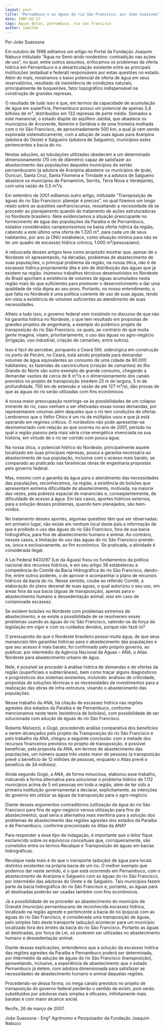 ```yaml
---
layout: post
title: "Pernambuco e as águas do rio São Francisco, por João Suassuna"
date: 2007-03-27
tags: Águas Belas, pernambuco, rio são francisco
author: jamildo
---
```

Por Jo&atilde;o Suassuna

Em outubro de 1998 editamos um artigo no Portal da Funda&ccedil;&atilde;o Joaquim Nabuco intitulado &ldquo;&Aacute;gua no Semi-&aacute;rido nordestino: contradi&ccedil;&atilde;o nas a&ccedil;&otilde;es de uso&rdquo;, no qual, entre outros assuntos, enfocamos os problemas da oferta h&iacute;drica em Pernambuco e a desarticula&ccedil;&atilde;o existente entre as principais institui&ccedil;&otilde;es (estadual e federal) respons&aacute;veis por estas quest&otilde;es no estado. Al&eacute;m do mais, mostramos o baixo potencial de oferta de &aacute;gua em seus reservat&oacute;rios, resultado da inexist&ecirc;ncia de condi&ccedil;&otilde;es naturais, principalmente de boqueir&otilde;es, fator topogr&aacute;fico indispens&aacute;vel na constru&ccedil;&atilde;o de grandes represas.

O resultado de tudo isso &eacute; que, em termos da capacidade de acumula&ccedil;&atilde;o de &aacute;gua em superf&iacute;cie, Pernambuco possui um potencial de apenas 3,4 bilh&otilde;es de m&sup3;, distribu&iacute;dos em 132 represas de porte m&eacute;dio. Somados a este manancial, o estado disp&otilde;e do aq&uuml;&iacute;fero Jatob&aacute;, que abastece os munic&iacute;pios de Arcoverde, Ibimirim e Sert&acirc;nia e de uma fronteira molhada com o rio S&atilde;o Francisco, de aproximadamente 500 km, a qual j&aacute; vem sendo explorada sistematicamente, com a adu&ccedil;&atilde;o de suas &aacute;guas para Araripina (adutora do Oeste) e Salgueiro (adutora de Salgueiro), munic&iacute;pios estes pertencentes a bacia do rio.

Nestas adu&ccedil;&otilde;es, as tubula&ccedil;&otilde;es utilizadas obedecem a um determinado dimensionamento (70 cm de di&acirc;metro) capaz de satisfazer ao abastecimento das popula&ccedil;&otilde;es daqueles munic&iacute;pios do sert&atilde;o pernambucano (a adutora de Araripina abastece os munic&iacute;pios de Ipubi, Ouricuri, Santa Cruz, Santa Filomena e Trindade e a adutora de Salgueiro abastece os munic&iacute;pios de Parnamirim, Serrita, Terra Nova e Verdejante), com uma vaz&atilde;o de 0,5 m&sup3;/s.

Em setembro de 2001 editamos outro artigo, intitulado &ldquo;Transposi&ccedil;&atilde;o de &aacute;guas do rio S&atilde;o Francisco: planejar &eacute; preciso&rdquo;, no qual fizemos um longo relato sobre as quest&otilde;es sanfranciscanas, ressaltando a necessidade de se proceder ao planejamento quando do tratamento de a&ccedil;&otilde;es estruturadoras no Nordeste brasileiro. Nele evidenciamos a situa&ccedil;&atilde;o preocupante no fornecimento de &aacute;gua das popula&ccedil;&otilde;es da Para&iacute;ba e de Pernambuco, estados considerados campeon&iacute;ssimos na baixa oferta h&iacute;drica da regi&atilde;o, cabendo a este &uacute;ltimo uma oferta de 1.320 m&sup3;, para cada um de seus habitantes, por ano (a ONU estabelece, como situa&ccedil;&atilde;o m&iacute;nima para n&atilde;o se ter um quadro de escassez h&iacute;drica cr&ocirc;nica, 1.000 m&sup3;/pessoa/ano).

A rebuscada desses artigos teve como prop&oacute;sito mostrar que, apesar de o Nordeste vir apresentando, h&aacute; d&eacute;cadas, problemas de abastecimento de suas popula&ccedil;&otilde;es, o principal problema da regi&atilde;o, na nossa &oacute;tica, n&atilde;o &eacute; de escassez h&iacute;drica propriamente dita e sim de distribui&ccedil;&atilde;o das &aacute;guas que j&aacute; existem na regi&atilde;o. In&uacute;meros trabalhos t&eacute;cnicos desenvolvidos no Nordeste do Brasil apontam a exist&ecirc;ncia de volumes de &aacute;guas acumulados nesta regi&atilde;o mais do que suficientes para promover o desenvolvimento e dar uma qualidade de vida digna ao seu povo. Portanto, no nosso entendimento, o que falta no Nordeste &eacute; uma pol&iacute;tica coerente de uso de suas &aacute;guas, tendo em vista a exist&ecirc;ncia de volumes suficientes ao atendimento de suas necessidades.

Alheio a tudo isso, o governo federal vem insistindo no discurso de que n&atilde;o h&aacute; garantia h&iacute;drica no Nordeste, o que tem resultado em propostas de grandes projetos de engenharia, a exemplo do pol&ecirc;mico projeto de transposi&ccedil;&atilde;o do rio S&atilde;o Francisco, os quais, ao contr&aacute;rio do que muita gente imagina, visam, prioritariamente, o uso das &aacute;guas no agro-neg&oacute;cio (irriga&ccedil;&atilde;o, uso industrial, cria&ccedil;&atilde;o de camar&otilde;es, entre outros).

Isso &eacute; f&aacute;cil de perceber, porquanto a Cear&aacute; Still, sider&uacute;rgica em constru&ccedil;&atilde;o no porto de Pec&eacute;m, no Cear&aacute;, est&aacute; sendo projetada para demandar volumes de &aacute;gua equivalentes ao consumo de uma cidade de 90.000 habitantes; as fazendas de carcinicultura (cria&ccedil;&atilde;o de camar&otilde;es) do Rio Grande do Norte s&atilde;o outro exemplo de grande consumo, chegando a demandar vaz&otilde;es de cerca de 8 m&sup3;/s e o dimensionamento dos canais previstos no projeto de transposi&ccedil;&atilde;o (medem 25 m de largura, 5 m de profundidade, 700 km de extens&atilde;o e vaz&atilde;o de at&eacute; 127 m&sup3;/s), d&atilde;o provas de que as &aacute;guas do rio ser&atilde;o utilizadas com fins econ&ocirc;micos.

A nossa maior preocupa&ccedil;&atilde;o restringe-se &agrave;s possibilidades de um colapso iminente do rio, caso venham a ser efetivadas essas novas demandas, por representarem volumes al&eacute;m daqueles que o rio tem condi&ccedil;&otilde;es de ofertar. Lembramos que o Velho Chico &eacute; um rio de m&uacute;ltiplos usos e que j&aacute; est&aacute; operando em regimes cr&iacute;ticos. O nordestino n&atilde;o pode apresentar-se desmemoriado com rela&ccedil;&atilde;o ao que ocorreu no ano de 2001, per&iacute;odo no qual a regi&atilde;o passou pela mais s&eacute;ria crise energ&eacute;tica vivenciada na sua hist&oacute;ria, em virtude de o rio ter corrido com pouca &aacute;gua.

Na nossa &oacute;tica, o potencial h&iacute;drico do Nordeste, principalmente aquele localizado em suas principais represas, possui a garantia necess&aacute;ria ao abastecimento de sua popula&ccedil;&atilde;o, inclusive com o acesso mais barato, se comparado ao praticado nas fara&ocirc;nicas obras de engenharia propostas pelo governo federal.

Mas, mesmo com a garantia da &aacute;gua para o atendimento das necessidades das popula&ccedil;&otilde;es, reconhecemos, na regi&atilde;o, a exist&ecirc;ncia de bols&otilde;es que apresentam extrema dificuldade de abastecimento, motivada, na maioria das vezes, pela pobreza espacial de mananciais e, conseq&uuml;entemente, da dificuldade de acesso &agrave; &aacute;gua. Em tais casos, aportes h&iacute;dricos externos, para a solu&ccedil;&atilde;o desses problemas, quando bem planejados, s&atilde;o bem-vindos.

No tratamento desses aportes, algumas quest&otilde;es t&ecirc;m que ser observadas: em primeiro lugar, n&atilde;o existe em nenhum local deste pa&iacute;s a informa&ccedil;&atilde;o de que &eacute; proibido o uso das &aacute;guas do rio S&atilde;o Francisco, fora de sua bacia hidrogr&aacute;fica, para fins de abastecimento humano e animal. Ao contr&aacute;rio, nesses casos, a limita&ccedil;&atilde;o do uso das &aacute;guas do rio S&atilde;o Francisco prende-se, &uacute;nica e exclusivamente, ao fim econ&ocirc;mico. Se praticada, a atividade &eacute; considerada ilegal.

A Lei Federal 9433/97 (Lei da &Aacute;guas) fixou os fundamentos da pol&iacute;tica nacional dos recursos h&iacute;dricos, e em seu artigo 38 estabeleceu a compet&ecirc;ncia do Comit&ecirc; da Bacia Hidrogr&aacute;fica do rio S&atilde;o Francisco, dando-lhe, entre outros poderes, o de aprovar e acompanhar o plano de recursos h&iacute;dricos da bacia do rio. Nesse sentido, coube ao referido Comit&ecirc;, a elabora&ccedil;&atilde;o do plano decenal de suas &aacute;guas, o qual autorizou o seu uso, em &aacute;reas fora da sua bacia (&aacute;guas de transposi&ccedil;&atilde;o), apenas para o abastecimento humano e dessedenta&ccedil;&atilde;o animal, isso em caso de comprovada escassez.

Se existem bols&otilde;es no Nordeste com problemas extremos de abastecimento, e se existe a possibilidade de se resolverem esses problemas usando as &aacute;guas do rio S&atilde;o Francisco, valendo-se da for&ccedil;a da legisla&ccedil;&atilde;o em vigor e com os cuidados devidos, porque n&atilde;o faz&ecirc;-lo?

O pressuposto de que o Nordeste brasileiro possui muita &aacute;gua, de que seus mananciais t&ecirc;m garantias h&iacute;dricas para o abastecimento das popula&ccedil;&otilde;es e que seu acesso &eacute; mais barato, foi confirmado pelo pr&oacute;prio governo, ao publicar, por interm&eacute;dio da Ag&ecirc;ncia Nacional de &Aacute;guas &ndash; ANA, o Atlas Nordeste para abastecimento urbano de &aacute;gua.

Nele, &eacute; poss&iacute;vel se proceder &agrave; an&aacute;lise h&iacute;drica de demandas e de ofertas da regi&atilde;o (superficiais e subterr&acirc;neas), bem como tra&ccedil;ar alguns diagn&oacute;sticos e progn&oacute;sticos dos sistemas existentes, incluindo: an&aacute;lises de criticidade, propostas de solu&ccedil;&otilde;es t&eacute;cnicas e as necessidades de investimentos para a realiza&ccedil;&atilde;o das obras de infra-estrutura, visando o abastecimento das popula&ccedil;&otilde;es.

Nesse trabalho da ANA, h&aacute; cita&ccedil;&atilde;o de escassez h&iacute;drica nas regi&otilde;es agrestes dos estados da Para&iacute;ba e de Pernambuco, conforme mencionamos neste texto (exist&ecirc;ncia de bols&otilde;es), com possibilidade de ser solucionada com adu&ccedil;&atilde;o de &aacute;guas do rio S&atilde;o Francisco.

Roberto Malvezzi, o Gog&oacute;, procedendo an&aacute;lise comparativa dos benef&iacute;cios a serem alcan&ccedil;ados pelo projeto da Transposi&ccedil;&atilde;o do rio S&atilde;o Francisco e pelo trabalho da ANA, chegou a seguinte conclus&atilde;o: com a metade dos recursos financeiros previstos no projeto de transposi&ccedil;&atilde;o, &eacute; poss&iacute;vel beneficiar, pela proposta da ANA, em termos de abastecimento das popula&ccedil;&otilde;es, um n&uacute;mero quase tr&ecirc;s vezes maior de pessoas (a transposi&ccedil;&atilde;o prev&ecirc; o benef&iacute;cio de 12 milh&otilde;es de pessoas, enquanto o Atlas prev&ecirc; o benef&iacute;cio de 34 milh&otilde;es).

Ainda segundo Gog&oacute;, a ANA, de forma minuciosa, elaborou esse trabalho, indicando a forma alternativa para solucionar o problema h&iacute;drico de 1.112 munic&iacute;pios acima de 5 mil pessoas em toda a regi&atilde;o, al&eacute;m de ter sido a primeira institui&ccedil;&atilde;o governamental a declarar, explicitamente, as inten&ccedil;&otilde;es do governo em utilizar as &aacute;guas da transposi&ccedil;&atilde;o para o agro-neg&oacute;cio.

Diante desses argumentos contradit&oacute;rios (utiliza&ccedil;&atilde;o da &aacute;gua do rio S&atilde;o Francisco para fins de agro-neg&oacute;cio versus utiliza&ccedil;&atilde;o para fins de abastecimento), qual seria a alternativa mais merit&oacute;ria para a solu&ccedil;&atilde;o dos problemas de abastecimento das regi&otilde;es agrestes dos estados da Para&iacute;ba e de Pernambuco, conforme preconizado no Atlas da ANA?

Para responder a esse tipo de indaga&ccedil;&atilde;o, &eacute; importante que o leitor fique esclarecido sobre os equ&iacute;vocos conceituais que, corriqueiramente, s&atilde;o cometidos entre os termos Recalque e Transposi&ccedil;&atilde;o de &aacute;guas em bacias hidrogr&aacute;ficas.

Recalque nada mais &eacute; do que o transporte (adu&ccedil;&atilde;o) de &aacute;gua para locais distintos existentes na pr&oacute;pria bacia de um rio. O melhor exemplo que podemos dar neste sentido, &eacute; o que est&aacute; ocorrendo em Pernambuco, com o abastecimento de Araripina e Salgueiro com as &aacute;guas do rio S&atilde;o Francisco, por interm&eacute;dio das adutoras do Oeste e de Salgueiro. Tais munic&iacute;pios fazem parte da bacia hidrogr&aacute;fica do rio S&atilde;o Francisco e, portanto, as &aacute;guas para ali destinadas poder&atilde;o ser usadas tamb&eacute;m com fins econ&ocirc;micos.

J&aacute; a possibilidade de se proceder ao abastecimento do munic&iacute;pio de Gravat&aacute; (munic&iacute;pio pernambucano de reconhecida escassez h&iacute;drica, localizado na regi&atilde;o agreste e pertencente a bacia do rio Ipojuca) com as &aacute;guas do rio S&atilde;o Francisco, &eacute; considerada uma transposi&ccedil;&atilde;o de &aacute;guas, pelo simples fato deste transporte (adu&ccedil;&atilde;o) acontecer para um munic&iacute;pio localizado fora dos limites da bacia do rio S&atilde;o Francisco. Portanto as &aacute;guas ali destinadas, por for&ccedil;a de Lei, s&oacute; poderem ser utilizadas no abastecimento humano e dessedenta&ccedil;&atilde;o animal.

Diante dessas explica&ccedil;&otilde;es, entendemos que a solu&ccedil;&atilde;o da escassez h&iacute;drica das regi&otilde;es agrestes da Para&iacute;ba e Pernambuco poder&aacute; ser determinada, por interm&eacute;dio da adu&ccedil;&atilde;o de &aacute;guas do rio S&atilde;o Francisco (transposi&ccedil;&atilde;o), aproveitando, inclusive, a experi&ecirc;ncia de abastecimento que o estado Pernambuco j&aacute; det&eacute;m, com adutora dimensionada para satisfazer as necessidades de abastecimento humano e animal daquelas regi&otilde;es.

Procedendo-se dessa forma, os mega canais previstos no projeto de transposi&ccedil;&atilde;o do governo federal perder&atilde;o o sentido de existir, pois ser&atilde;o substitu&iacute;dos por adutoras mais simples e eficazes, infinitamente mais baratas e com maior alcance social.

Recife, 26 de mar&ccedil;o de 2007.

Jo&atilde;o Suassuna - Eng&deg; Agr&ocirc;nomo e Pesquisador da Funda&ccedil;&atilde;o Joaquim Nabuco